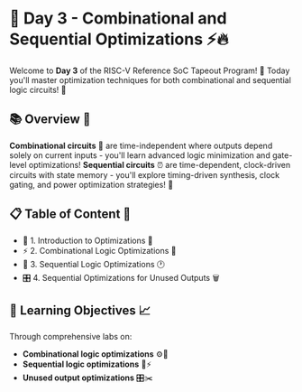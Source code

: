 # 🚀 Day 3 - Combinational and Sequential Optimizations ⚡🔥

Welcome to **Day 3** of the RISC-V Reference SoC Tapeout Program! 🎉 Today you'll master optimization techniques for both combinational and sequential logic circuits! 💪

## 📚 Overview 🌟

**Combinational circuits** 🔌 are time-independent where outputs depend solely on current inputs - you'll learn advanced logic minimization and gate-level optimizations! **Sequential circuits** ⏰ are time-dependent, clock-driven circuits with state memory - you'll explore timing-driven synthesis, clock gating, and power optimization strategies! 🧠

## 📋 Table of Content 🧪

- 🔧 1. Introduction to Optimizations 📖
- ⚡  2. Combinational Logic Optimizations 🧮
- 🔄 3. Sequential Logic Optimizations 🕐
- 🎛️ 4. Sequential Optimizations for Unused Outputs 🗑️




## 🎯 Learning Objectives 📈

Through comprehensive labs on:
- **Combinational logic optimizations** ⚙️🔧
- **Sequential logic optimizations** 🔄⚡ 
- **Unused output optimizations** 🎛️✂️

